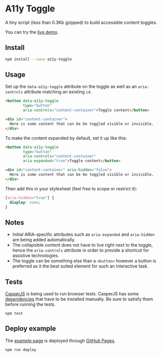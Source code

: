 # A11y Toggle

A tiny script (less than 0.3Kb gzipped) to build accessible content toggles.

You can try the [live demo](http://edenspiekermann.github.io/a11y-toggle/).


## Install

```sh
npm install --save a11y-toggle
```

## Usage

Set up the `data-a11y-toggle` attribute on the toggle as well as an `aria-controls` attribute matching an existing `id`. 

```html
<button data-a11y-toggle
        type="button"
        aria-controls="content-container">Toggle content</button>

<div id="content-container">
  Here is some content that can be be toggled visible or invisible.
</div>
```

To make the content expanded by default, set it up like this:

```html
<button data-a11y-toggle
        type="button"
        aria-controls="content-container"
        aria-expanded="true">Toggle content</button>

<div id="content-container" aria-hidden="false">
  Here is some content that can be be toggled visible or invisible.
</div>
```

Then add this in your stylesheet (feel free to scope or restrict it):

```css
[aria-hidden="true"] {
  display: none;
}
```

## Notes

* Initial ARIA-specific attributes such as `aria-expanded` and `aria-hidden` are being added automatically.
* The collapsible content does not have to live right next to the toggle, hence the `aria-controls` attribute in order to provide a shortcut for assistive technologies.
* The toggle can be something else than a `<button>` however a button is preferred as it the best suited element for such an interactive task.


## Tests

[CasperJS](http://casperjs.org) is being used to run browser tests. CasperJS has some [dependencies](http://docs.casperjs.org/en/latest/installation.html#prerequisites) that have to be installed manually. Be sure to satisfy them before running the tests.

```
npm test
```

## Deploy example

The [example page](http://edenspiekermann.github.io/a11y-toggle/) is deployed through [GitHub Pages](https://pages.github.com/). 

```
npm run deploy
```
